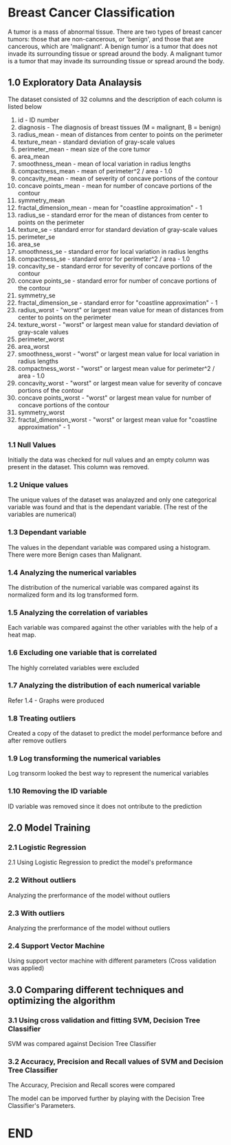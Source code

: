 # Breast Cancer Classification

A tumor is a mass of abnormal tissue. There are two types of breast cancer tumors: those that are non-cancerous, or 'benign', and those that are cancerous, which are 'malignant'. 
A benign tumor is a tumor that does not invade its surrounding tissue or spread around the body. A malignant tumor is a tumor that may invade its surrounding tissue or spread around the body.

## 1.0 Exploratory Data Analaysis

The dataset consisted of 32 columns and the description of each column is listed below


1. id - ID number
2. diagnosis - The diagnosis of breast tissues (M = malignant, B = benign)
3. radius_mean - mean of distances from center to points on the perimeter
4. texture_mean - standard deviation of gray-scale values
5. perimeter_mean - mean size of the core tumor
6. area_mean
7. smoothness_mean - mean of local variation in radius lengths
8. compactness_mean - mean of perimeter^2 / area - 1.0
9. concavity_mean - mean of severity of concave portions of the contour
10. concave points_mean - mean for number of concave portions of the contour
11. symmetry_mean
12. fractal_dimension_mean - mean for "coastline approximation" - 1
13. radius_se - standard error for the mean of distances from center to points on the perimeter
14. texture_se - standard error for standard deviation of gray-scale values
15. perimeter_se
16. area_se
17. smoothness_se - standard error for local variation in radius lengths
18. compactness_se - standard error for perimeter^2 / area - 1.0
19. concavity_se - standard error for severity of concave portions of the contour
20. concave points_se - standard error for number of concave portions of the contour
21. symmetry_se
22. fractal_dimension_se - standard error for "coastline approximation" - 1
23. radius_worst - "worst" or largest mean value for mean of distances from center to points on the perimeter
24. texture_worst - "worst" or largest mean value for standard deviation of gray-scale values
25. perimeter_worst
26. area_worst
27. smoothness_worst - "worst" or largest mean value for local variation in radius lengths
28. compactness_worst - "worst" or largest mean value for perimeter^2 / area - 1.0
29. concavity_worst - "worst" or largest mean value for severity of concave portions of the contour
30. concave points_worst - "worst" or largest mean value for number of concave portions of the contour
31. symmetry_worst 
32. fractal_dimension_worst - "worst" or largest mean value for "coastline approximation" - 1

### 1.1 Null Values
Initially the data was checked for null values and an empty column was present in the dataset. This column was removed.

### 1.2 Unique values 
The unique values of the dataset was analayzed and only one categorical variable was found and that is the dependant variable. (The rest of the variables are numerical)

### 1.3 Dependant variable
The values in the dependant variable was compared using a histogram. There were more Benign cases than Malignant.

### 1.4 Analyzing the numerical variables
The distribution of the numerical variable was compared against its normalized form and its log transformed form.

### 1.5 Analyzing the correlation of variables
Each variable was compared against the other variables with the help of a heat map.

### 1.6 Excluding one variable that is correlated
The highly correlated variables were excluded

### 1.7 Analyzing the distribution of each numerical variable
Refer 1.4 - Graphs were produced

### 1.8 Treating outliers
Created a copy of the dataset to predict the model performance before and after remove outliers

### 1.9 Log transforming the numerical variables
Log transorm looked the best way to represent the numerical variables

### 1.10 Removing the ID variable
ID variable was removed since it does not ontribute to the prediction

## 2.0 Model Training
### 2.1 Logistic Regression
2.1 Using Logistic Regression to predict the model's preformance

### 2.2 Without outliers
Analyzing the prerformance of the model without outliers

### 2.3 With outliers
Analyzing the prerformance of the model without outliers

### 2.4 Support Vector Machine
Using support vector machine with different parameters (Cross validation was applied)

## 3.0 Comparing different techniques and optimizing the algorithm

### 3.1 Using cross validation and fitting SVM, Decision Tree Classifier
SVM was compared against Decision Tree Classifier
### 3.2 Accuracy, Precision and Recall values of SVM and Decision Tree Classifier
The Accuracy, Precision and Recall scores were compared

The model can be imporved further by playing with the Decision Tree Classifier's Parameters.
# END
